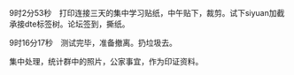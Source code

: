 9时2分53秒　打印连接三天的集中学习贴纸，中午贴下，裁剪。试下siyuan加截承接dte标签树。论坛签到，撕纸。

9时16分17秒　测试完毕，准备撤离。扔垃圾去。

集中处理，统计群中的照片，公家事宜，作为印证资料。

